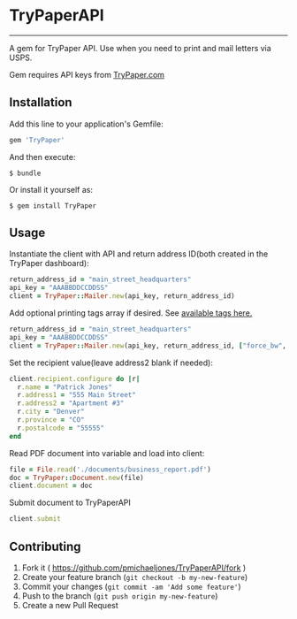 # TryPaperAPI
---

A gem for TryPaper API. Use when you need to print and mail letters via USPS.

Gem requires API keys from [TryPaper.com](http://trypaper.com)

## Installation

Add this line to your application's Gemfile:

```ruby
gem 'TryPaper'
```

And then execute:

    $ bundle

Or install it yourself as:

    $ gem install TryPaper

## Usage

Instantiate the client with API and return address ID(both created in the TryPaper dashboard):

```ruby
return_address_id = "main_street_headquarters"
api_key = "AAABBDDCCDDSS"
client = TryPaper::Mailer.new(api_key, return_address_id)
```

Add optional printing tags array if desired. See [available tags here.](http://docs.trypaper.com/article/36-mailing-tags)

```ruby
return_address_id = "main_street_headquarters"
api_key = "AAABBDDCCDDSS"
client = TryPaper::Mailer.new(api_key, return_address_id, ["force_bw", "duplicate_contents"])
```

Set the recipient value(leave address2 blank if needed):

```ruby
client.recipient.configure do |r|
  r.name = "Patrick Jones"
  r.address1 = "555 Main Street"
  r.address2 = "Apartment #3"
  r.city = "Denver"
  r.province = "CO"
  r.postalcode = "55555"
end
```

Read PDF document into variable and load into client:

```ruby
file = File.read('./documents/business_report.pdf')
doc = TryPaper::Document.new(file)
client.document = doc
```

Submit document to TryPaperAPI
```ruby
client.submit
```

## Contributing

1. Fork it ( https://github.com/pmichaeljones/TryPaperAPI/fork )
2. Create your feature branch (`git checkout -b my-new-feature`)
3. Commit your changes (`git commit -am 'Add some feature'`)
4. Push to the branch (`git push origin my-new-feature`)
5. Create a new Pull Request
